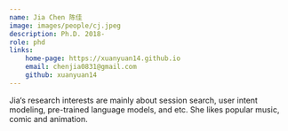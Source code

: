 ```yaml
---
name: Jia Chen 陈佳
image: images/people/cj.jpeg
description: Ph.D. 2018-
role: phd
links:
    home-page: https://xuanyuan14.github.io
    email: chenjia0831@gmail.com
    github: xuanyuan14
---
```


Jia‘s research interests are mainly about session search, user intent modeling, pre-trained language models, and etc. She likes popular music, comic and animation.
